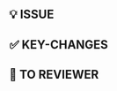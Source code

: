 ## 💡 ISSUE
<!-- 연관 이슈 번호 EX) #이슈번호 및 기능/수정 이유 요약 -->


## ✅ KEY-CHANGES
<!-- 작업내용 설명 -->


## 💬 TO REVIEWER
<!-- 참고사항 설명 -->
